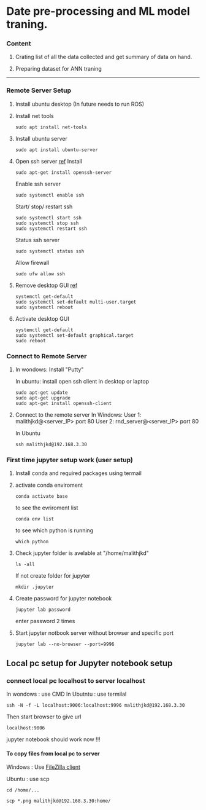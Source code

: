 # Date pre-processing and ML model traning. 


### Content 

1. Crating list of all the data collected and get summary of data on hand. 

2. Preparing dataset for ANN traning 



---
### Remote Server Setup 

1. Install ubuntu desktop 
   (In future needs to run ROS)

2. Install net tools
   ```consol
   sudo apt install net-tools
   ``` 

3. Install ubuntu server
   ```consol
   sudo apt install ubuntu-server
   ```
4. Open ssh server  [ref](https://www.cyberciti.biz/faq/how-to-install-ssh-on-ubuntu-linux-using-apt-get/)
    Install
    ```consol
    sudo apt-get install openssh-server
    ```

    Enable ssh server
    ```consol
    sudo systemctl enable ssh
    ```

    Start/ stop/ restart ssh
    ```consol
    sudo systemctl start ssh
    sudo systemctl stop ssh
    sudo systemctl restart ssh
    ```

    Status ssh server

    ```consol
    sudo systemctl status ssh
    ```

    Allow firewall
    ```consol
    sudo ufw allow ssh
    ```

5. Remove desktop GUI [ref](https://www.cyberciti.biz/faq/switch-boot-target-to-text-gui-in-systemd-linux/)
    ```consol
    systemctl get-default
    sudo systemctl set-default multi-user.target 
    sudo systemctl reboot
    ```
7. Activate desktop GUI 
    ```consol
    systemctl get-default
    sudo systemctl set-default graphical.target
    sudo reboot
    ```

### Connect to Remote Server

1. In wondows: Install "Putty"

    In ubuntu: install open ssh client in desktop or laptop

    ```consol
    sudo apt-get update
    sudo apt-get upgrade
    sudo apt-get install openssh-client
    ```

2. Connect to the remote server 
    In Windows: 
    User 1: malithjkd@<server_IP> port 80
    User 2: rnd_server@<server_IP> port 80

    In Ubuntu 

    ```consol
    ssh malithjkd@192.168.3.30
    ```

### First time jupyter setup work (user setup)

1. Install conda and required packages using termail

2. activate conda enviroment

    ```console
    conda activate base
    ```
    to see the evriroment list

    ```console
    conda env list
    ```

    to see which python is running

    ```console
    which python
    ```


2. Check jupyter folder is avelable at "/home/malithjkd"
    ```consol
    ls -all
    ``` 
    
    If not create folder for jupyter

    ```console
    mkdir .jupyter
    ```

3. Create password for jupyter notebook

    ```console
    jupyter lab password
    
    ```
    enter password 2 times

4. Start jupyter notbook server without browser and specific port

    ```console
    jupyter lab --no-browser --port=9996
    ```


## Local pc setup for Jupyter notebook setup

### connect local pc localhost to server localhost

In wondows : use CMD
In Ubutntu : use termilal

```console
ssh -N -f -L localhost:9006:localhost:9996 malithjkd@192.168.3.30
```

Then start browser to give url

```console
localhost:9006
```

jupyter notebook should work now !!!


#### To copy files from local pc to server
Windows : Use [FileZilla client](https://filezilla-project.org/download.php?platform=win64) 

Ubuntu : use scp  

```console
cd /home/...

scp *.png malithjkd@192.168.3.30:home/
```


